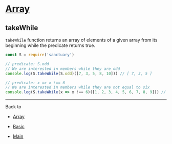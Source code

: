 # [Array](../README.md)

## takeWhile

`takeWhile` function returns an array of elements of a given array from its beginning while the predicate returns true.

```js
const S = require('sanctuary')

// predicate: S.odd
// We are interested in members while they are odd
console.log(S.takeWhile(S.odd)([7, 3, 5, 8, 10])) // [ 7, 3, 5 ]

// predicate: x => x !== 6
// We are interested in members while they are not equal to six
console.log(S.takeWhile(x => x !== 6)([1, 2, 3, 4, 5, 6, 7, 8, 9])) // [ 1, 2, 3, 4, 5 ]

```

----------

Back to

- [Array](README.md)

- [Basic](../README.md)

- [Main](../../README.md)
